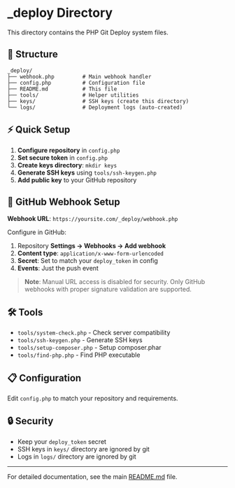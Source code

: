 # _deploy Directory

This directory contains the PHP Git Deploy system files.

## 📁 Structure

```
_deploy/
├── webhook.php         # Main webhook handler
├── config.php          # Configuration file
├── README.md           # This file
├── tools/              # Helper utilities
├── keys/               # SSH keys (create this directory)
└── logs/               # Deployment logs (auto-created)
```

## ⚡ Quick Setup

1. **Configure repository** in `config.php`
2. **Set secure token** in `config.php`
3. **Create keys directory**: `mkdir keys`
4. **Generate SSH keys** using `tools/ssh-keygen.php`
5. **Add public key** to your GitHub repository

## 🔗 GitHub Webhook Setup

**Webhook URL**: `https://yoursite.com/_deploy/webhook.php`

Configure in GitHub:
1. Repository **Settings → Webhooks → Add webhook**
2. **Content type**: `application/x-www-form-urlencoded`
3. **Secret**: Set to match your `deploy_token` in config
4. **Events**: Just the push event

> **Note**: Manual URL access is disabled for security. Only GitHub webhooks with proper signature validation are supported.

## 🛠️ Tools

- `tools/system-check.php` - Check server compatibility
- `tools/ssh-keygen.php` - Generate SSH keys
- `tools/setup-composer.php` - Setup composer.phar
- `tools/find-php.php` - Find PHP executable

## 📋 Configuration

Edit `config.php` to match your repository and requirements.

## 🔒 Security

- Keep your `deploy_token` secret
- SSH keys in `keys/` directory are ignored by git
- Logs in `logs/` directory are ignored by git

---

For detailed documentation, see the main [README.md](../README.md) file.
